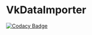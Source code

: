 # VkDataImporter
[![Codacy Badge](https://api.codacy.com/project/badge/Grade/035d53391123456da96e0f1ae80fa51a)](https://app.codacy.com/manual/LiteCore/VkDataImporter?utm_source=github.com&utm_medium=referral&utm_content=LiteCore/VkDataImporter&utm_campaign=Badge_Grade_Dashboard)